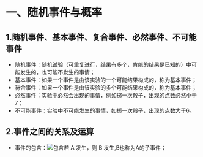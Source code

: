 一、随机事件与概率
==================

1.随机事件、基本事件、复合事件、必然事件、不可能事件
-------------------------------------------------
* 随机事件：随机试验（可重复进行，结果有多个，肯能的结果是已知的）中可能发生的，也可能不发生的事情；
* 基本事件：如果一个事件是由该实验的一个可能结果构成的，称为基本事件；
* 符合事件：如果一个事件是由该实验的多个可能结果构成的，称为基本事件；
* 必然事件：实验中必然会出现的事情，例如掷一次骰子，出现的点数必然小于7；
* 不可能事件：实验中不可能发生的事情，如掷一次骰子，出现的点数大于6。

2.事件之间的关系及运算
------------------------
* 事件的包含：![包含](https://github.com/Julyyt-y/Data-Structure-and-Algorithm/tree/master/Pictures包含.png)若 A 发生，则 B 发生,B也称为A的子事件；
